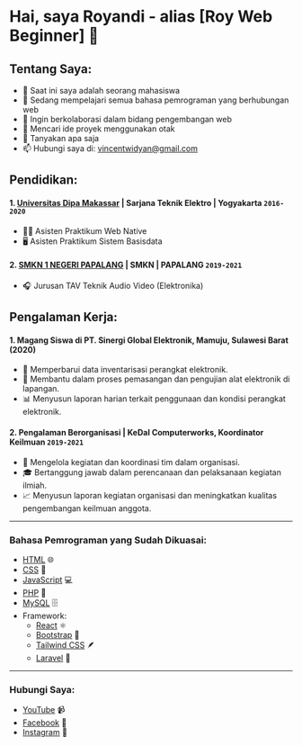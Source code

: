 # Hai, saya Royandi - alias [Roy Web Beginner] 👋

## Tentang Saya:
- 🔭 Saat ini saya adalah seorang mahasiswa
- 🌱 Sedang mempelajari semua bahasa pemrograman yang berhubungan web
- 👯 Ingin berkolaborasi dalam bidang pengembangan web
- 🤔 Mencari ide proyek menggunakan otak
- 💬 Tanyakan apa saja
- 📫 Hubungi saya di: [vincentwidyan@gmail.com](mailto:vincentwidyan@gmail.com)

## Pendidikan:

#### 1. [Universitas Dipa Makassar](https://site.undipa.ac.id/) | Sarjana Teknik Elektro | Yogyakarta `2016-2020`
   - 👨‍🏫 Asisten Praktikum Web Native
   - 🖥️ Asisten Praktikum Sistem Basisdata
#### 2. [SMKN 1 NEGERI PAPALANG](https://www.sman1kebumen.sch.id) | SMKN | PAPALANG `2019-2021`
   - 🎧 Jurusan TAV Teknik Audio Video (Elektronika)

## Pengalaman Kerja:
#### 1. Magang Siswa di PT. Sinergi Global Elektronik, Mamuju, Sulawesi Barat (2020)
   - 📝 Memperbarui data inventarisasi perangkat elektronik.
   - 🔧 Membantu dalam proses pemasangan dan pengujian alat elektronik di lapangan.
   - 📊 Menyusun laporan harian terkait penggunaan dan kondisi perangkat elektronik.
#### 2. Pengalaman Berorganisasi | KeDaI Computerworks, Koordinator Keilmuan `2019-2021`
   - 📅 Mengelola kegiatan dan koordinasi tim dalam organisasi.
   - 🎓 Bertanggung jawab dalam perencanaan dan pelaksanaan kegiatan ilmiah.
   - 📈 Menyusun laporan kegiatan organisasi dan meningkatkan kualitas pengembangan keilmuan anggota.

---

### Bahasa Pemrograman yang Sudah Dikuasai:

- [HTML](https://developer.mozilla.org/en-US/docs/Web/HTML) 🌐
- [CSS](https://developer.mozilla.org/en-US/docs/Web/CSS) 🎨
- [JavaScript](https://developer.mozilla.org/en-US/docs/Web/JavaScript) 💻
- [PHP](https://www.php.net/) 🔧
- [MySQL](https://dev.mysql.com/) 🗄️
- Framework:
   - [React](https://reactjs.org/) ⚛️
   - [Bootstrap](https://getbootstrap.com/) 💪
   - [Tailwind CSS](https://tailwindcss.com/) 🪶
   - [Laravel](https://laravel.com/) 🖤

---

### Hubungi Saya:

- [YouTube](https://www.youtube.com/@royandiundiparoyandiundipa6073) 📹
- [Facebook](https://www.facebook.com/share/Yw2cb6d9C2BQD7qb/?mibextid=qi2Omg) 📘
- [Instagram](https://www.instagram.com/ransabiw?igsh=M2p4b21rNGJhdWx6) 📸

